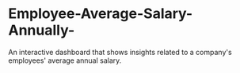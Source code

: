 # Employee-Average-Salary-Annually-
An interactive dashboard that shows insights related to a company's employees' average annual salary.
